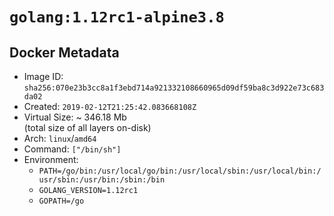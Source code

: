 # `golang:1.12rc1-alpine3.8`

## Docker Metadata

- Image ID: `sha256:070e23b3cc8a1f3ebd714a921332108660965d09df59ba8c3d922e73c683da02`
- Created: `2019-02-12T21:25:42.083668108Z`
- Virtual Size: ~ 346.18 Mb  
  (total size of all layers on-disk)
- Arch: `linux`/`amd64`
- Command: `["/bin/sh"]`
- Environment:
  - `PATH=/go/bin:/usr/local/go/bin:/usr/local/sbin:/usr/local/bin:/usr/sbin:/usr/bin:/sbin:/bin`
  - `GOLANG_VERSION=1.12rc1`
  - `GOPATH=/go`
